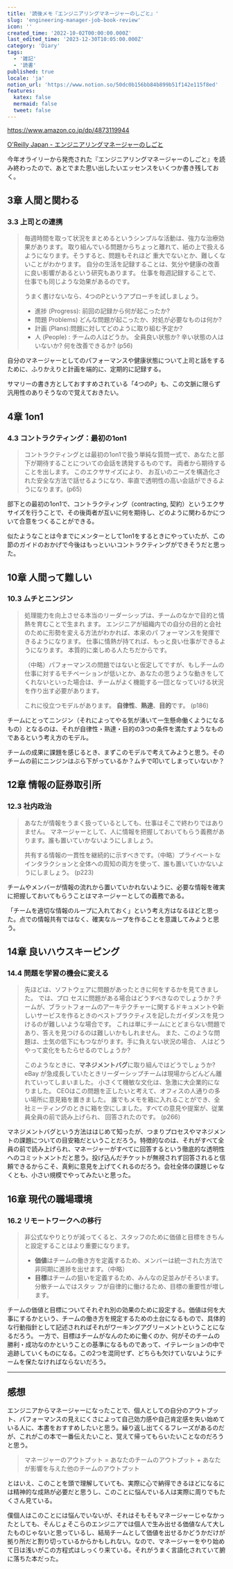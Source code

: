 ```yaml
---
title: '読後メモ『エンジニアリングマネージャーのしごと』'
slug: 'engineering-manager-job-book-review'
icon: ''
created_time: '2022-10-02T00:00:00.000Z'
last_edited_time: '2023-12-30T10:05:00.000Z'
category: 'Diary'
tags:
  - '雑記'
  - '読書'
published: true
locale: 'ja'
notion_url: 'https://www.notion.so/50dc0b156bb84b899b51f142e115f8ed'
features:
  katex: false
  mermaid: false
  tweet: false
---
```


https://www.amazon.co.jp/dp/4873119944

[O'Reilly Japan \- エンジニアリングマネージャーのしごと](https://www.oreilly.co.jp/books/9784873119946/)

今年オライリーから発売された『エンジニアリングマネージャーのしごと』を読み終わったので、あとでまた思い出したいエッセンスをいくつか書き残しておく。

## 3章 人間と関わる

### 3.3 上司との連携

> 毎週時間を取って状況をまとめるというシンプルな活動は、強力な治療効果があります。 取り組んでいる問題からちょっと離れて、紙の上で扱えるようになります。そうすると、問題もそれほど 重大でないとか、難しくないことがわかります。 自分の生活を記録することは、気分や健康の改善に良い影響があるという研究もあります。 仕事を毎週記録することで、 仕事でも同じような効果があるのです。
>
> うまく書けないなら、4つのPというアプローチを試しましょう。
>
> - 進捗 (Progress): 前回の記録から何が起こったか?
> - 問題 Problems) どんな問題が起こったか、対処が必要なものは何か?
> - 計画 (Plans):問題に対してどのように取り組む予定か?
> - 人 (People) : チームの人はどうか。 全員良い状態か? 辛い状態の人はいないか? 何を改善できるか?
>   (p56)

自分のマネージャーとしてのパフォーマンスや健康状態について上司と話をするために、ふりかえりと計画を端的に、定期的に記録する。

サマリーの書き方としておすすめされている「4つのP」も、この文脈に限らず汎用性のありそうなので覚えておきたい。

## 4章 1on1

### 4.3 コントラクティング：最初の1on1

> コントラクティングとは最初の1on1で扱う単純な質問一式で、あなたと部下が期待することについての会話を誘発するものです。 両者から期待することを出します。 このエクササイズにより、 お互いのニーズを構造化された安全な方法で話せるようになり、率直で透明性の高い会話ができるようになります。(p65)

部下との最初の1on1で、コントラクティング（contracting, 契約）というエクササイズを行うことで、その後両者が互いに何を期待し、どのように関わるかについて合意をつくることができる。

似たようなことは今までにメンターとして1on1をするときにやっていたが、この節のガイドのおかげで今後はもっといいコントラクティングができそうだと思った。

## 10章 人間って難しい

### 10.3 ムチとニンジン

> 処理能力を向上させる本当のリーダーシップは、チームのなかで目的と情熱を育むことで生まれ ます。 エンジニアが組織内での自分の目的と会社のために形勢を変える方法がわかれば、本来のパ フォーマンスを発揮できるようになります。 仕事に情熱が持てれば、もっと良い仕事ができるようになります。 本質的に楽しめる人たちだからです。
>
> （中略）パフォーマンスの問題ではないと仮定してですが、もしチームの仕事に対するモチベーションが低いとか、あなたの思うような動きをしてくれないといった場合は、チームがよく機能する一団となっていける状況を作り出す必要があります。
>
> これに役立つモデルがあります。 **自律性**、**熟達**、**目的**です。 (p186)

チームにとってニンジン（それによってやる気が湧いて一生懸命働くようになるもの）となるのは、それが自律性・熟達・目的の3つの条件を満たすようなものであるという考え方のモデル。

チームの成果に課題を感じるとき、まずこのモデルで考えてみようと思う。そのチームの前にニンジンはぶら下がっているか？ムチで叩いてしまっていないか？

## 12章 情報の証券取引所

### 12.3 社内政治

> あなたが情報をうまく扱っているとしても、仕事はそこで終わりではありません。 マネージャーとして、人に情報を把握しておいてもらう義務があります。誰も置いていかないようにしましょう。
>
> 共有する情報の一貫性を継続的に示すべきです。（中略）プライベートなインタラクションと全体への周知の両方を使って、誰も置いていかないようにしましょう。 (p223)

チームやメンバーが情報の流れから置いていかれないように、必要な情報を確実に把握しておいてもらうことはマネージャーとしての義務である。

「チームを適切な情報のループに入れておく」という考え方はなるほどと思った。点での情報共有ではなく、確実なループを作ることを意識してみようと思う。

## 14章 良いハウスキーピング

### 14.4 問題を学習の機会に変える

> 先ほどは、ソフトウェアに問題があったときに何をするかを見てきました。 では、プロ セスに問題がある場合はどうすべきなのでしょうか？チームが、ブラットフォームのアーキテクチャーに関するドキュメントや新しいサービスを作るときのベストプラクティスを記したガイダンスを見つけるのが難しいような場合です。 これは単にチームにとどまらない問題であり、答えを見つけるのは難しいかもしれません。 また、このような問題は、士気の低下にもつながります。手に負えない状況の場合、 人はどうやって変化をもたらせるのでしょうか?
>
> このようなときに、**マネジメントバグ**に取り組んではどうでしょうか? eBay が急成長していたときリーダーシップチームは現場からどんどん離れていってしまいました。 小さくて機敏な文化は、急激に大企業的になりました。 CEOはこの問題を正したいと考えて、オフィスの人通りの多い場所に意見箱を置きました。 誰でもメモを箱に入れることができ、全社ミーティングのときに箱を空にしました。すべての意見や提案が、従業員全員の前で読み上げられ、 回答されたのです。 (p266)

マネジメントバグという方法ははじめて知ったが、つまりプロセスやマネジメントの課題についての目安箱だということだろう。特徴的なのは、それがすべて全員の前で読み上げられ、マネージャーがすべてに回答するという徹底的な透明性へのコミットメントだと思う。投げ込んだチケットが無視されず回答されると信頼できるからこそ、真剣に意見を上げてくれるのだろう。会社全体の課題じゃなくとも、小さい規模でやってみたいと思った。

## 16章 現代の職場環境

### 16.2 リモートワークへの移行

> 非公式なやりとりが減ってくると、スタッフのために価値と目標をきちんと設定することはより重要になります。
>
> - **価値**はチームの働き方を定義するため、メンバーは統一された方法で非同期に進捗を出せます。（中略）
> - **目標**はチームの狙いを定義するため、みんなの足並みがそろいます。 分散チームではスタッ フが自律的に働けるため、目標の重要性が増します。

チームの価値と目標についてそれぞれ別の効果のために設定する。価値は何を大事にするかという、チームの働き方を規定するための土台になるもので、具体的な行動指針として記述されればそれがワーキングアグリーメントということになるだろう。
一方で、目標はチームがなんのために働くのか、何がそのチームの勝利・成功なのかということの基準になるものであって、イテレーションの中で追跡していくものになる。この2つを混同せず、どちらも欠けていないようにチームを保たなければならないだろう。

---

## 感想

エンジニアからマネージャーになったことで、個人としての自分のアウトプット、パフォーマンスの見えにくさによって自己効力感や自己肯定感を失い始めている人に、本書をおすすめしたいと思う。繰り返し出てくるフレーズがあるのだが、これがこの本で一番伝えたいこと、覚えて帰ってもらいたいことなのだろうと思う。

> マネージャーのアウトプット = あなたのチームのアウトプット + あなたが影響を与えた他のチームのアウトプット

とはいえ、このことを頭で理解していても、実際に心で納得できるほどになるには精神的な成熟が必要だと思うし、このことに悩んでいる人は実際に周りでもたくさん見ている。

僕個人はこのことには悩んでいないが、それはそもそもマネージャーじゃなかったとしても、そんじょそこらのエンジニアでは個人で生み出せる価値なんて大したものじゃないと思っているし、結局チームとして価値を出せるかどうかだけが拠り所だと割り切っているからかもしれない。なので、マネージャーをやり始めて日は浅いがこの方程式はしっくり来ている。それがうまく言語化されていて腑に落ちた本だった。
